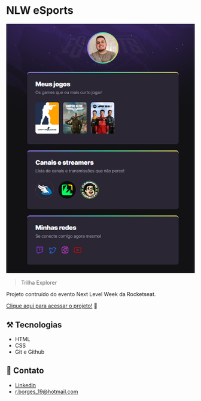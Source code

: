 # NLW eSports

![preview](./.github/preview.png)

> Trilha Explorer

Projeto contruído do evento Next Level Week da Rocketseat.

[Clique aqui para acessar o projeto!](https://rafaelborges93.github.io/nlw-esports-explorer/) 🚀

## ⚒️ Tecnologias

- HTML
- CSS
- Git e Github

## 🪪 Contato

- [Linkedin](https://www.linkedin.com/in/rafaelborges93/)
- r.borges_19@hotmail.com
